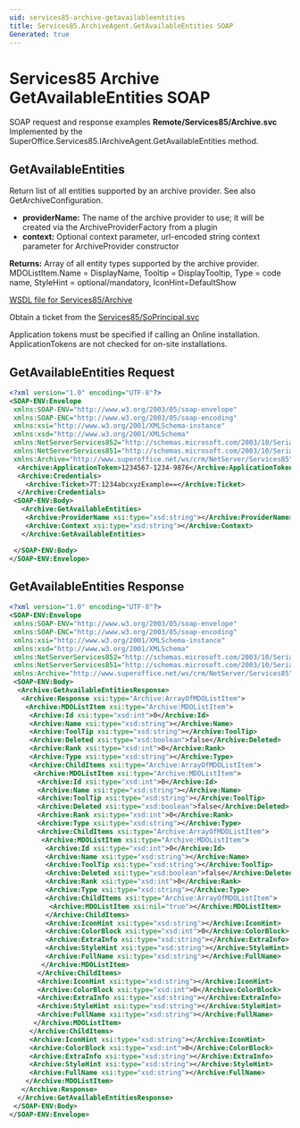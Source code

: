 ```yaml
---
uid: services85-archive-getavailableentities
title: Services85.ArchiveAgent.GetAvailableEntities SOAP
Generated: true
---
```


# Services85 Archive GetAvailableEntities SOAP

SOAP request and response examples **Remote/Services85/Archive.svc**
Implemented by the <see cref="M:SuperOffice.Services85.IArchiveAgent.GetAvailableEntities">SuperOffice.Services85.IArchiveAgent.GetAvailableEntities</see> method.

## GetAvailableEntities

Return list of all entities supported by an archive provider. See also GetArchiveConfiguration.

* **providerName:** The name of the archive provider to use; it will be created via the ArchiveProviderFactory from a plugin
* **context:** Optional context parameter, url-encoded string context parameter for ArchiveProvider constructor

**Returns:** Array of all entity types supported by the archive provider. MDOListItem.Name = DisplayName, Tooltip = DisplayTooltip, Type = code name, StyleHint = optional/mandatory, IconHint=DefaultShow


[WSDL file for Services85/Archive](../Services85-Archive.md)

Obtain a ticket from the [Services85/SoPrincipal.svc](../SoPrincipal/index.md)

Application tokens must be specified if calling an Online installation. ApplicationTokens are not checked for on-site installations.

## GetAvailableEntities Request

```xml
<?xml version="1.0" encoding="UTF-8"?>
<SOAP-ENV:Envelope
 xmlns:SOAP-ENV="http://www.w3.org/2003/05/soap-envelope"
 xmlns:SOAP-ENC="http://www.w3.org/2003/05/soap-encoding"
 xmlns:xsi="http://www.w3.org/2001/XMLSchema-instance"
 xmlns:xsd="http://www.w3.org/2001/XMLSchema"
 xmlns:NetServerServices852="http://schemas.microsoft.com/2003/10/Serialization/Arrays"
 xmlns:NetServerServices851="http://schemas.microsoft.com/2003/10/Serialization/"
 xmlns:Archive="http://www.superoffice.net/ws/crm/NetServer/Services85">
  <Archive:ApplicationToken>1234567-1234-9876</Archive:ApplicationToken>
  <Archive:Credentials>
    <Archive:Ticket>7T:1234abcxyzExample==</Archive:Ticket>
  </Archive:Credentials>
 <SOAP-ENV:Body>
   <Archive:GetAvailableEntities>
    <Archive:ProviderName xsi:type="xsd:string"></Archive:ProviderName>
    <Archive:Context xsi:type="xsd:string"></Archive:Context>
   </Archive:GetAvailableEntities>

 </SOAP-ENV:Body>
</SOAP-ENV:Envelope>

```


## GetAvailableEntities Response

```xml
<?xml version="1.0" encoding="UTF-8"?>
<SOAP-ENV:Envelope
 xmlns:SOAP-ENV="http://www.w3.org/2003/05/soap-envelope"
 xmlns:SOAP-ENC="http://www.w3.org/2003/05/soap-encoding"
 xmlns:xsi="http://www.w3.org/2001/XMLSchema-instance"
 xmlns:xsd="http://www.w3.org/2001/XMLSchema"
 xmlns:NetServerServices852="http://schemas.microsoft.com/2003/10/Serialization/Arrays"
 xmlns:NetServerServices851="http://schemas.microsoft.com/2003/10/Serialization/"
 xmlns:Archive="http://www.superoffice.net/ws/crm/NetServer/Services85">
 <SOAP-ENV:Body>
  <Archive:GetAvailableEntitiesResponse>
   <Archive:Response xsi:type="Archive:ArrayOfMDOListItem">
    <Archive:MDOListItem xsi:type="Archive:MDOListItem">
     <Archive:Id xsi:type="xsd:int">0</Archive:Id>
     <Archive:Name xsi:type="xsd:string"></Archive:Name>
     <Archive:ToolTip xsi:type="xsd:string"></Archive:ToolTip>
     <Archive:Deleted xsi:type="xsd:boolean">false</Archive:Deleted>
     <Archive:Rank xsi:type="xsd:int">0</Archive:Rank>
     <Archive:Type xsi:type="xsd:string"></Archive:Type>
     <Archive:ChildItems xsi:type="Archive:ArrayOfMDOListItem">
      <Archive:MDOListItem xsi:type="Archive:MDOListItem">
       <Archive:Id xsi:type="xsd:int">0</Archive:Id>
       <Archive:Name xsi:type="xsd:string"></Archive:Name>
       <Archive:ToolTip xsi:type="xsd:string"></Archive:ToolTip>
       <Archive:Deleted xsi:type="xsd:boolean">false</Archive:Deleted>
       <Archive:Rank xsi:type="xsd:int">0</Archive:Rank>
       <Archive:Type xsi:type="xsd:string"></Archive:Type>
       <Archive:ChildItems xsi:type="Archive:ArrayOfMDOListItem">
        <Archive:MDOListItem xsi:type="Archive:MDOListItem">
         <Archive:Id xsi:type="xsd:int">0</Archive:Id>
         <Archive:Name xsi:type="xsd:string"></Archive:Name>
         <Archive:ToolTip xsi:type="xsd:string"></Archive:ToolTip>
         <Archive:Deleted xsi:type="xsd:boolean">false</Archive:Deleted>
         <Archive:Rank xsi:type="xsd:int">0</Archive:Rank>
         <Archive:Type xsi:type="xsd:string"></Archive:Type>
         <Archive:ChildItems xsi:type="Archive:ArrayOfMDOListItem">
          <Archive:MDOListItem xsi:nil="true"></Archive:MDOListItem>
         </Archive:ChildItems>
         <Archive:IconHint xsi:type="xsd:string"></Archive:IconHint>
         <Archive:ColorBlock xsi:type="xsd:int">0</Archive:ColorBlock>
         <Archive:ExtraInfo xsi:type="xsd:string"></Archive:ExtraInfo>
         <Archive:StyleHint xsi:type="xsd:string"></Archive:StyleHint>
         <Archive:FullName xsi:type="xsd:string"></Archive:FullName>
        </Archive:MDOListItem>
       </Archive:ChildItems>
       <Archive:IconHint xsi:type="xsd:string"></Archive:IconHint>
       <Archive:ColorBlock xsi:type="xsd:int">0</Archive:ColorBlock>
       <Archive:ExtraInfo xsi:type="xsd:string"></Archive:ExtraInfo>
       <Archive:StyleHint xsi:type="xsd:string"></Archive:StyleHint>
       <Archive:FullName xsi:type="xsd:string"></Archive:FullName>
      </Archive:MDOListItem>
     </Archive:ChildItems>
     <Archive:IconHint xsi:type="xsd:string"></Archive:IconHint>
     <Archive:ColorBlock xsi:type="xsd:int">0</Archive:ColorBlock>
     <Archive:ExtraInfo xsi:type="xsd:string"></Archive:ExtraInfo>
     <Archive:StyleHint xsi:type="xsd:string"></Archive:StyleHint>
     <Archive:FullName xsi:type="xsd:string"></Archive:FullName>
    </Archive:MDOListItem>
   </Archive:Response>
  </Archive:GetAvailableEntitiesResponse>
 </SOAP-ENV:Body>
</SOAP-ENV:Envelope>

```

